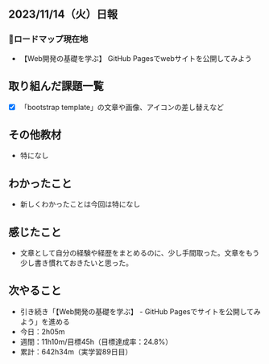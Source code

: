 ## 2023/11/14（火）日報
### :round_pushpin:ロードマップ現在地
- 【Web開発の基礎を学ぶ】 GitHub Pagesでwebサイトを公開してみよう
## 取り組んだ課題一覧
- [x] 「bootstrap template」の文章や画像、アイコンの差し替えなど
## その他教材
- 特になし
## わかったこと
- 新しくわかったことは今回は特になし
## 感じたこと
- 文章として自分の経験や経歴をまとめるのに、少し手間取った。文章をもう少し書き慣れておきたいと思った。
## 次やること
- 引き続き「【Web開発の基礎を学ぶ】 - GitHub Pagesでサイトを公開してみよう」を進める
- 今日：2h05m
- 週間：11h10m/目標45h（目標達成率：24.8%）
- 累計：642h34m（実学習89日目）
